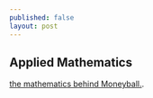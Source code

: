 ```yaml
---
published: false
layout: post
---
```

## Applied Mathematics

[the mathematics behind Moneyball.](https://www.coursera.org/learn/mathematics-sport). 

